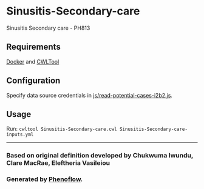 # Sinusitis-Secondary-care

Sinusitis Secondary care - PH813

## Requirements

[Docker](https://docs.docker.com/install/) and [CWLTool](https://github.com/common-workflow-language/cwltool#install)

## Configuration

Specify data source credentials in [js/read-potential-cases-i2b2.js](js/read-potential-cases-i2b2.js).

## Usage

Run: `cwltool Sinusitis-Secondary-care.cwl Sinusitis-Secondary-care-inputs.yml`

***

### Based on original definition developed by Chukwuma Iwundu, Clare MacRae, Eleftheria  Vasileiou
### Generated by [Phenoflow](https://kclhi.org/phenoflow).
